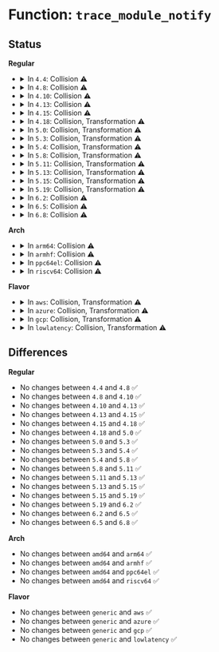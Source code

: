 # Function: <code>trace_module_notify</code>

## Status
<b>Regular</b>
<ul>
<li>
<details>
<summary>In <code>4.4</code>: Collision ⚠️</summary>

```c
int trace_module_notify(struct notifier_block *self, long unsigned int val, void *data);
```

**Collision:** Static-Static Collision

**Inline:** No

**Transformation:** False

**Instances:**

```
In kernel/trace/trace.c (ffffffff8114b6e0)
Location: kernel/trace/trace.c:6930
Inline: False
```
```
In kernel/trace/trace_events.c (ffffffff811606f0)
Location: kernel/trace/trace_events.c:2509
Inline: False
```
**Symbols:**

```
ffffffff8114b6e0-ffffffff8114b722: trace_module_notify (STB_LOCAL)
ffffffff811606f0-ffffffff811608b3: trace_module_notify (STB_LOCAL)
```
</details>
</li>
<li>
<details>
<summary>In <code>4.8</code>: Collision ⚠️</summary>

```c
int trace_module_notify(struct notifier_block *self, long unsigned int val, void *data);
```

**Collision:** Static-Static Collision

**Inline:** No

**Transformation:** False

**Instances:**

```
In kernel/trace/trace.c (ffffffff811540f0)
Location: kernel/trace/trace.c:7337
Inline: False
```
```
In kernel/trace/trace_events.c (ffffffff8116ab80)
Location: kernel/trace/trace_events.c:2414
Inline: False
```
**Symbols:**

```
ffffffff811540f0-ffffffff81154132: trace_module_notify (STB_LOCAL)
ffffffff8116ab80-ffffffff8116ad3d: trace_module_notify (STB_LOCAL)
```
</details>
</li>
<li>
<details>
<summary>In <code>4.10</code>: Collision ⚠️</summary>

```c
int trace_module_notify(struct notifier_block *self, long unsigned int val, void *data);
```

**Collision:** Static-Static Collision

**Inline:** No

**Transformation:** False

**Instances:**

```
In kernel/trace/trace.c (ffffffff8115e370)
Location: kernel/trace/trace.c:7623
Inline: False
```
```
In kernel/trace/trace_events.c (ffffffff81175f30)
Location: kernel/trace/trace_events.c:2383
Inline: False
```
**Symbols:**

```
ffffffff8115e370-ffffffff8115e3b2: trace_module_notify (STB_LOCAL)
ffffffff81175f30-ffffffff811760ed: trace_module_notify (STB_LOCAL)
```
</details>
</li>
<li>
<details>
<summary>In <code>4.13</code>: Collision ⚠️</summary>

```c
int trace_module_notify(struct notifier_block *self, long unsigned int val, void *data);
```

**Collision:** Static-Static Collision

**Inline:** No

**Transformation:** False

**Instances:**

```
In kernel/trace/trace.c (ffffffff811612a0)
Location: kernel/trace/trace.c:7992
Inline: False
```
```
In kernel/trace/trace_events.c (ffffffff81178f20)
Location: kernel/trace/trace_events.c:2423
Inline: False
```
**Symbols:**

```
ffffffff811612a0-ffffffff811612e2: trace_module_notify (STB_LOCAL)
ffffffff81178f20-ffffffff811790da: trace_module_notify (STB_LOCAL)
```
</details>
</li>
<li>
<details>
<summary>In <code>4.15</code>: Collision ⚠️</summary>

```c
int trace_module_notify(struct notifier_block *self, long unsigned int val, void *data);
```

**Collision:** Static-Static Collision

**Inline:** No

**Transformation:** False

**Instances:**

```
In kernel/trace/trace.c (ffffffff8116e720)
Location: kernel/trace/trace.c:8003
Inline: False
```
```
In kernel/trace/trace_events.c (ffffffff81186620)
Location: kernel/trace/trace_events.c:2436
Inline: False
```
**Symbols:**

```
ffffffff8116e720-ffffffff8116e762: trace_module_notify (STB_LOCAL)
ffffffff81186620-ffffffff811867a3: trace_module_notify (STB_LOCAL)
```
</details>
</li>
<li>
<details>
<summary>In <code>4.18</code>: Collision, Transformation ⚠️</summary>

```c
int trace_module_notify(struct notifier_block *self, long unsigned int val, void *data);
```

**Collision:** Static-Static Collision

**Inline:** No

**Transformation:** True

**Instances:**

```
In kernel/trace/trace.c (ffffffff8117d7a0)
Location: kernel/trace/trace.c:8104
Inline: False
```
```
In kernel/trace/trace_events.c (0)
Location: kernel/trace/trace_events.c:2436
Inline: False
```
**Symbols:**

```
ffffffff8117d7a0-ffffffff8117d7e2: trace_module_notify (STB_LOCAL)
ffffffff81195690-ffffffff81195805: trace_module_notify (STB_LOCAL)
ffffffff811965a9-ffffffff811965bf: trace_module_notify.cold.30 (STB_LOCAL)
```
</details>
</li>
<li>
<details>
<summary>In <code>5.0</code>: Collision, Transformation ⚠️</summary>

```c
int trace_module_notify(struct notifier_block *self, long unsigned int val, void *data);
```

**Collision:** Static-Static Collision

**Inline:** No

**Transformation:** True

**Instances:**

```
In kernel/trace/trace.c (ffffffff8118b010)
Location: kernel/trace/trace.c:8178
Inline: False
```
```
In kernel/trace/trace_events.c (0)
Location: kernel/trace/trace_events.c:2437
Inline: False
```
**Symbols:**

```
ffffffff8118b010-ffffffff8118b052: trace_module_notify (STB_LOCAL)
ffffffff811a3630-ffffffff811a37a5: trace_module_notify (STB_LOCAL)
ffffffff811a46ea-ffffffff811a4700: trace_module_notify.cold.29 (STB_LOCAL)
```
</details>
</li>
<li>
<details>
<summary>In <code>5.3</code>: Collision, Transformation ⚠️</summary>

```c
int trace_module_notify(struct notifier_block *self, long unsigned int val, void *data);
```

**Collision:** Static-Static Collision

**Inline:** No

**Transformation:** True

**Instances:**

```
In kernel/trace/trace.c (ffffffff81199030)
Location: kernel/trace/trace.c:8687
Inline: False
```
```
In kernel/trace/trace_events.c (0)
Location: kernel/trace/trace_events.c:2427
Inline: False
```
**Symbols:**

```
ffffffff81199030-ffffffff81199079: trace_module_notify (STB_LOCAL)
ffffffff811b1520-ffffffff811b1690: trace_module_notify (STB_LOCAL)
ffffffff811b2639-ffffffff811b264f: trace_module_notify.cold (STB_LOCAL)
```
</details>
</li>
<li>
<details>
<summary>In <code>5.4</code>: Collision, Transformation ⚠️</summary>

```c
int trace_module_notify(struct notifier_block *self, long unsigned int val, void *data);
```

**Collision:** Static-Static Collision

**Inline:** No

**Transformation:** True

**Instances:**

```
In kernel/trace/trace.c (ffffffff811a49b0)
Location: kernel/trace/trace.c:8743
Inline: False
```
```
In kernel/trace/trace_events.c (0)
Location: kernel/trace/trace_events.c:2426
Inline: False
```
**Symbols:**

```
ffffffff811a49b0-ffffffff811a49f9: trace_module_notify (STB_LOCAL)
ffffffff811bcbc0-ffffffff811bcd30: trace_module_notify (STB_LOCAL)
ffffffff811bdc44-ffffffff811bdc5a: trace_module_notify.cold (STB_LOCAL)
```
</details>
</li>
<li>
<details>
<summary>In <code>5.8</code>: Collision, Transformation ⚠️</summary>

```c
int trace_module_notify(struct notifier_block *self, long unsigned int val, void *data);
```

**Collision:** Static-Static Collision

**Inline:** No

**Transformation:** True

**Instances:**

```
In kernel/trace/trace.c (ffffffff811baeb0)
Location: kernel/trace/trace.c:9026
Inline: False
```
```
In kernel/trace/trace_events.c (0)
Location: kernel/trace/trace_events.c:2631
Inline: False
```
**Symbols:**

```
ffffffff811baeb0-ffffffff811baef9: trace_module_notify (STB_LOCAL)
ffffffff811d6100-ffffffff811d62d0: trace_module_notify (STB_LOCAL)
ffffffff811d741c-ffffffff811d7432: trace_module_notify.cold (STB_LOCAL)
```
</details>
</li>
<li>
<details>
<summary>In <code>5.11</code>: Collision, Transformation ⚠️</summary>

```c
int trace_module_notify(struct notifier_block *self, long unsigned int val, void *data);
```

**Collision:** Static-Static Collision

**Inline:** No

**Transformation:** True

**Instances:**

```
In kernel/trace/trace.c (ffffffff811b8a50)
Location: kernel/trace/trace.c:9159
Inline: False
```
```
In kernel/trace/trace_events.c (0)
Location: kernel/trace/trace_events.c:2647
Inline: False
```
**Symbols:**

```
ffffffff811b8a50-ffffffff811b8a9f: trace_module_notify (STB_LOCAL)
ffffffff811d33d0-ffffffff811d35f2: trace_module_notify (STB_LOCAL)
ffffffff81be61be-ffffffff81be61d4: trace_module_notify.cold (STB_LOCAL)
```
</details>
</li>
<li>
<details>
<summary>In <code>5.13</code>: Collision, Transformation ⚠️</summary>

```c
int trace_module_notify(struct notifier_block *self, long unsigned int val, void *data);
```

**Collision:** Static-Static Collision

**Inline:** No

**Transformation:** True

**Instances:**

```
In kernel/trace/trace.c (ffffffff811b9300)
Location: kernel/trace/trace.c:9498
Inline: False
```
```
In kernel/trace/trace_events.c (0)
Location: kernel/trace/trace_events.c:2858
Inline: False
```
**Symbols:**

```
ffffffff811b9300-ffffffff811b934f: trace_module_notify (STB_LOCAL)
ffffffff811d46a0-ffffffff811d4895: trace_module_notify (STB_LOCAL)
ffffffff81bd7e48-ffffffff81bd7e5e: trace_module_notify.cold (STB_LOCAL)
```
</details>
</li>
<li>
<details>
<summary>In <code>5.15</code>: Collision, Transformation ⚠️</summary>

```c
int trace_module_notify(struct notifier_block *self, long unsigned int val, void *data);
```

**Collision:** Static-Static Collision

**Inline:** No

**Transformation:** True

**Instances:**

```
In kernel/trace/trace.c (ffffffff811e36c0)
Location: kernel/trace/trace.c:9660
Inline: False
```
```
In kernel/trace/trace_events.c (0)
Location: kernel/trace/trace_events.c:2875
Inline: False
```
**Symbols:**

```
ffffffff811e36c0-ffffffff811e370f: trace_module_notify (STB_LOCAL)
ffffffff81201570-ffffffff81201706: trace_module_notify (STB_LOCAL)
ffffffff81cb64a2-ffffffff81cb64b7: trace_module_notify.cold (STB_LOCAL)
```
</details>
</li>
<li>
<details>
<summary>In <code>5.19</code>: Collision, Transformation ⚠️</summary>

```c
int trace_module_notify(struct notifier_block *self, long unsigned int val, void *data);
```

**Collision:** Static-Static Collision

**Inline:** No

**Transformation:** True

**Instances:**

```
In kernel/trace/trace.c (ffffffff8121aa30)
Location: kernel/trace/trace.c:9696
Inline: False
```
```
In kernel/trace/trace_events.c (0)
Location: kernel/trace/trace_events.c:2978
Inline: False
```
**Symbols:**

```
ffffffff8121aa30-ffffffff8121aa93: trace_module_notify (STB_LOCAL)
ffffffff8123c750-ffffffff8123c970: trace_module_notify (STB_LOCAL)
ffffffff81e6741a-ffffffff81e6742f: trace_module_notify.cold (STB_LOCAL)
```
</details>
</li>
<li>
<details>
<summary>In <code>6.2</code>: Collision ⚠️</summary>

```c
int trace_module_notify(struct notifier_block *self, long unsigned int val, void *data);
```

**Collision:** Static-Static Collision

**Inline:** No

**Transformation:** False

**Instances:**

```
In kernel/trace/trace.c (ffffffff812647a0)
Location: kernel/trace/trace.c:9789
Inline: False
```
```
In kernel/trace/trace_events.c (ffffffff81289de0)
Location: kernel/trace/trace_events.c:3069
Inline: False
```
**Symbols:**

```
ffffffff812647a0-ffffffff81264803: trace_module_notify (STB_LOCAL)
ffffffff81289de0-ffffffff8128a015: trace_module_notify (STB_LOCAL)
```
</details>
</li>
<li>
<details>
<summary>In <code>6.5</code>: Collision ⚠️</summary>

```c
int trace_module_notify(struct notifier_block *self, long unsigned int val, void *data);
```

**Collision:** Static-Static Collision

**Inline:** No

**Transformation:** False

**Instances:**

```
In kernel/trace/trace.c (ffffffff8127b7d0)
Location: kernel/trace/trace.c:9954
Inline: False
```
```
In kernel/trace/trace_events.c (ffffffff812a6a90)
Location: kernel/trace/trace_events.c:3063
Inline: False
```
**Symbols:**

```
ffffffff8127b7d0-ffffffff8127b833: trace_module_notify (STB_LOCAL)
ffffffff812a6a90-ffffffff812a6cba: trace_module_notify (STB_LOCAL)
```
</details>
</li>
<li>
<details>
<summary>In <code>6.8</code>: Collision ⚠️</summary>

```c
int trace_module_notify(struct notifier_block *self, long unsigned int val, void *data);
```

**Collision:** Static-Static Collision

**Inline:** No

**Transformation:** False

**Instances:**

```
In kernel/trace/trace.c (ffffffff812963c0)
Location: kernel/trace/trace.c:10149
Inline: False
```
```
In kernel/trace/trace_events.c (ffffffff812c3490)
Location: kernel/trace/trace_events.c:3255
Inline: False
```
**Symbols:**

```
ffffffff812963c0-ffffffff81296423: trace_module_notify (STB_LOCAL)
ffffffff812c3490-ffffffff812c36ba: trace_module_notify (STB_LOCAL)
```
</details>
</li>
</ul>
<b>Arch</b>
<ul>
<li>
<details>
<summary>In <code>arm64</code>: Collision ⚠️</summary>

```c
int trace_module_notify(struct notifier_block *self, long unsigned int val, void *data);
```

**Collision:** Static-Static Collision

**Inline:** No

**Transformation:** False

**Instances:**

```
In kernel/trace/trace.c (ffff80001021f8f8)
Location: kernel/trace/trace.c:8743
Inline: False
```
```
In kernel/trace/trace_events.c (ffff80001023bec8)
Location: kernel/trace/trace_events.c:2426
Inline: False
```
**Symbols:**

```
ffff80001021f8f8-ffff80001021f950: trace_module_notify (STB_LOCAL)
ffff80001023bec8-ffff80001023c08c: trace_module_notify (STB_LOCAL)
```
</details>
</li>
<li>
<details>
<summary>In <code>armhf</code>: Collision ⚠️</summary>

```c
int trace_module_notify(struct notifier_block *self, long unsigned int val, void *data);
```

**Collision:** Static-Static Collision

**Inline:** No

**Transformation:** False

**Instances:**

```
In kernel/trace/trace.c (c045da6c)
Location: kernel/trace/trace.c:8743
Inline: False
```
```
In kernel/trace/trace_events.c (c0477770)
Location: kernel/trace/trace_events.c:2426
Inline: False
```
**Symbols:**

```
c045da6c-c045dacc: trace_module_notify (STB_LOCAL)
c0477770-c0477904: trace_module_notify (STB_LOCAL)
```
</details>
</li>
<li>
<details>
<summary>In <code>ppc64el</code>: Collision ⚠️</summary>

```c
int trace_module_notify(struct notifier_block *self, long unsigned int val, void *data);
```

**Collision:** Static-Static Collision

**Inline:** No

**Transformation:** False

**Instances:**

```
In kernel/trace/trace.c (c0000000002a3440)
Location: kernel/trace/trace.c:8743
Inline: False
```
```
In kernel/trace/trace_events.c (c0000000002ca660)
Location: kernel/trace/trace_events.c:2426
Inline: False
```
**Symbols:**

```
c0000000002a3440-c0000000002a34c0: trace_module_notify (STB_LOCAL)
c0000000002ca660-c0000000002ca904: trace_module_notify (STB_LOCAL)
```
</details>
</li>
<li>
<details>
<summary>In <code>riscv64</code>: Collision ⚠️</summary>

```c
int trace_module_notify(struct notifier_block *self, long unsigned int val, void *data);
```

**Collision:** Static-Static Collision

**Inline:** No

**Transformation:** False

**Instances:**

```
In kernel/trace/trace.c (ffffffe00017c4b8)
Location: kernel/trace/trace.c:8743
Inline: False
```
```
In kernel/trace/trace_events.c (ffffffe0001920be)
Location: kernel/trace/trace_events.c:2426
Inline: False
```
**Symbols:**

```
ffffffe00017c4b8-ffffffe00017c502: trace_module_notify (STB_LOCAL)
ffffffe0001920be-ffffffe00019224e: trace_module_notify (STB_LOCAL)
```
</details>
</li>
</ul>
<b>Flavor</b>
<ul>
<li>
<details>
<summary>In <code>aws</code>: Collision, Transformation ⚠️</summary>

```c
int trace_module_notify(struct notifier_block *self, long unsigned int val, void *data);
```

**Collision:** Static-Static Collision

**Inline:** No

**Transformation:** True

**Instances:**

```
In kernel/trace/trace.c (ffffffff8119cfd0)
Location: kernel/trace/trace.c:8743
Inline: False
```
```
In kernel/trace/trace_events.c (0)
Location: kernel/trace/trace_events.c:2426
Inline: False
```
**Symbols:**

```
ffffffff8119cfd0-ffffffff8119d019: trace_module_notify (STB_LOCAL)
ffffffff811b51e0-ffffffff811b5350: trace_module_notify (STB_LOCAL)
ffffffff811b6264-ffffffff811b627a: trace_module_notify.cold (STB_LOCAL)
```
</details>
</li>
<li>
<details>
<summary>In <code>azure</code>: Collision, Transformation ⚠️</summary>

```c
int trace_module_notify(struct notifier_block *self, long unsigned int val, void *data);
```

**Collision:** Static-Static Collision

**Inline:** No

**Transformation:** True

**Instances:**

```
In kernel/trace/trace.c (ffffffff81190030)
Location: kernel/trace/trace.c:8743
Inline: False
```
```
In kernel/trace/trace_events.c (0)
Location: kernel/trace/trace_events.c:2426
Inline: False
```
**Symbols:**

```
ffffffff81190030-ffffffff81190079: trace_module_notify (STB_LOCAL)
ffffffff811a7fe0-ffffffff811a8150: trace_module_notify (STB_LOCAL)
ffffffff811a9064-ffffffff811a907a: trace_module_notify.cold (STB_LOCAL)
```
</details>
</li>
<li>
<details>
<summary>In <code>gcp</code>: Collision, Transformation ⚠️</summary>

```c
int trace_module_notify(struct notifier_block *self, long unsigned int val, void *data);
```

**Collision:** Static-Static Collision

**Inline:** No

**Transformation:** True

**Instances:**

```
In kernel/trace/trace.c (ffffffff8119ada0)
Location: kernel/trace/trace.c:8743
Inline: False
```
```
In kernel/trace/trace_events.c (0)
Location: kernel/trace/trace_events.c:2426
Inline: False
```
**Symbols:**

```
ffffffff8119ada0-ffffffff8119ade9: trace_module_notify (STB_LOCAL)
ffffffff811b2fb0-ffffffff811b3120: trace_module_notify (STB_LOCAL)
ffffffff811b4034-ffffffff811b404a: trace_module_notify.cold (STB_LOCAL)
```
</details>
</li>
<li>
<details>
<summary>In <code>lowlatency</code>: Collision, Transformation ⚠️</summary>

```c
int trace_module_notify(struct notifier_block *self, long unsigned int val, void *data);
```

**Collision:** Static-Static Collision

**Inline:** No

**Transformation:** True

**Instances:**

```
In kernel/trace/trace.c (ffffffff811a8a40)
Location: kernel/trace/trace.c:8743
Inline: False
```
```
In kernel/trace/trace_events.c (0)
Location: kernel/trace/trace_events.c:2426
Inline: False
```
**Symbols:**

```
ffffffff811a8a40-ffffffff811a8a89: trace_module_notify (STB_LOCAL)
ffffffff811c1050-ffffffff811c11c0: trace_module_notify (STB_LOCAL)
ffffffff811c20d4-ffffffff811c20ea: trace_module_notify.cold (STB_LOCAL)
```
</details>
</li>
</ul>

## Differences
<b>Regular</b>
<ul>
<li>
No changes between <code>4.4</code> and <code>4.8</code> ✅
</li>
<li>
No changes between <code>4.8</code> and <code>4.10</code> ✅
</li>
<li>
No changes between <code>4.10</code> and <code>4.13</code> ✅
</li>
<li>
No changes between <code>4.13</code> and <code>4.15</code> ✅
</li>
<li>
No changes between <code>4.15</code> and <code>4.18</code> ✅
</li>
<li>
No changes between <code>4.18</code> and <code>5.0</code> ✅
</li>
<li>
No changes between <code>5.0</code> and <code>5.3</code> ✅
</li>
<li>
No changes between <code>5.3</code> and <code>5.4</code> ✅
</li>
<li>
No changes between <code>5.4</code> and <code>5.8</code> ✅
</li>
<li>
No changes between <code>5.8</code> and <code>5.11</code> ✅
</li>
<li>
No changes between <code>5.11</code> and <code>5.13</code> ✅
</li>
<li>
No changes between <code>5.13</code> and <code>5.15</code> ✅
</li>
<li>
No changes between <code>5.15</code> and <code>5.19</code> ✅
</li>
<li>
No changes between <code>5.19</code> and <code>6.2</code> ✅
</li>
<li>
No changes between <code>6.2</code> and <code>6.5</code> ✅
</li>
<li>
No changes between <code>6.5</code> and <code>6.8</code> ✅
</li>
</ul>
<b>Arch</b>
<ul>
<li>
No changes between <code>amd64</code> and <code>arm64</code> ✅
</li>
<li>
No changes between <code>amd64</code> and <code>armhf</code> ✅
</li>
<li>
No changes between <code>amd64</code> and <code>ppc64el</code> ✅
</li>
<li>
No changes between <code>amd64</code> and <code>riscv64</code> ✅
</li>
</ul>
<b>Flavor</b>
<ul>
<li>
No changes between <code>generic</code> and <code>aws</code> ✅
</li>
<li>
No changes between <code>generic</code> and <code>azure</code> ✅
</li>
<li>
No changes between <code>generic</code> and <code>gcp</code> ✅
</li>
<li>
No changes between <code>generic</code> and <code>lowlatency</code> ✅
</li>
</ul>
